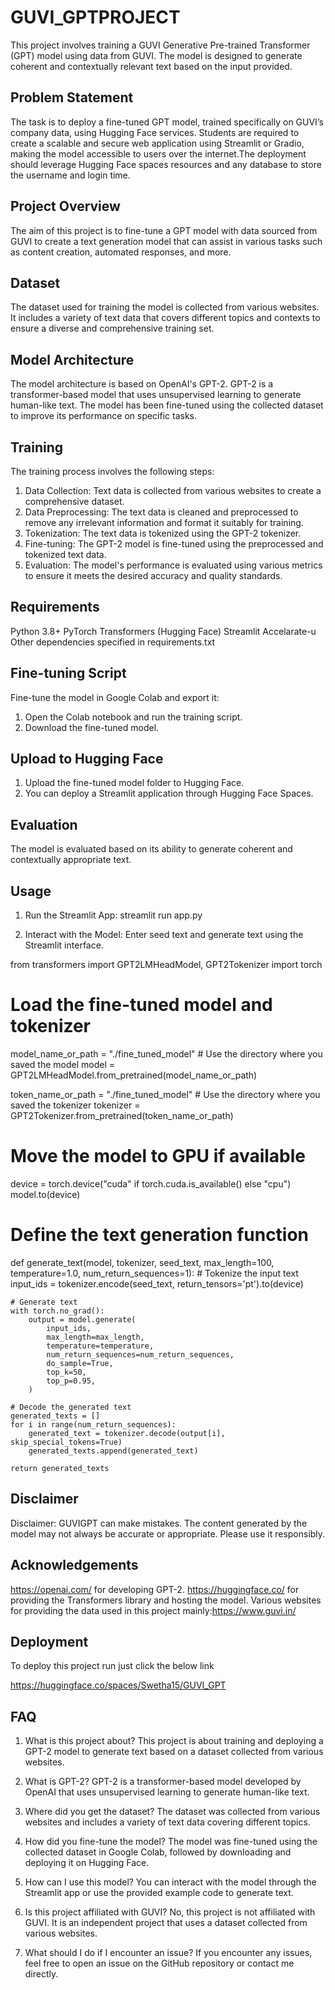 # GUVI_GPTPROJECT

This project involves training a GUVI Generative Pre-trained Transformer (GPT) model using data from GUVI. The model is designed to generate coherent and contextually relevant text based on the input provided.

## Problem Statement
The task is to deploy a fine-tuned GPT model, trained specifically on GUVI’s company data, using Hugging Face services. Students are required to create a scalable and secure web application using Streamlit or Gradio, making the model accessible to users over the internet.The deployment should leverage Hugging Face spaces resources and any database to store the username and login time.

## Project Overview
The aim of this project is to fine-tune a GPT model with data sourced from GUVI to create a text generation model that can assist in various tasks such as content creation, automated responses, and more.

## Dataset
The dataset used for training the model is collected from various websites. It includes a variety of text data that covers different topics and contexts to ensure a diverse and comprehensive training set.

## Model Architecture
The model architecture is based on OpenAI's GPT-2. GPT-2 is a transformer-based model that uses unsupervised learning to generate human-like text. The model has been fine-tuned using the collected dataset to improve its performance on specific tasks.

## Training

The training process involves the following steps:

1. Data Collection: Text data is collected from various websites to create a comprehensive dataset.
2. Data Preprocessing: The text data is cleaned and preprocessed to remove any irrelevant information and format it suitably for training.
3. Tokenization: The text data is tokenized using the GPT-2 tokenizer.
4. Fine-tuning: The GPT-2 model is fine-tuned using the preprocessed and tokenized text data.
5. Evaluation: The model's performance is evaluated using various metrics to ensure it meets the desired accuracy and quality standards.

## Requirements
Python 3.8+
PyTorch
Transformers (Hugging Face)
Streamlit
Accelarate-u
Other dependencies specified in requirements.txt

## Fine-tuning Script
Fine-tune the model in Google Colab and export it:

1. Open the Colab notebook and run the training script.
2. Download the fine-tuned model.
   
## Upload to Hugging Face

1. Upload the fine-tuned model folder to Hugging Face.
2. You can deploy a Streamlit application through Hugging Face Spaces. 

## Evaluation
The model is evaluated based on its ability to generate coherent and contextually appropriate text. 

## Usage

1. Run the Streamlit App:
streamlit run app.py

2. Interact with the Model: Enter seed text and generate text using the Streamlit interface.

from transformers import GPT2LMHeadModel, GPT2Tokenizer
import torch

# Load the fine-tuned model and tokenizer

model_name_or_path = "./fine_tuned_model"  # Use the directory where you saved the model
model = GPT2LMHeadModel.from_pretrained(model_name_or_path)

token_name_or_path = "./fine_tuned_model"  # Use the directory where you saved the tokenizer
tokenizer = GPT2Tokenizer.from_pretrained(token_name_or_path)

# Move the model to GPU if available
device = torch.device("cuda" if torch.cuda.is_available() else "cpu")
model.to(device)

# Define the text generation function
def generate_text(model, tokenizer, seed_text, max_length=100, temperature=1.0, num_return_sequences=1):
    # Tokenize the input text
    input_ids = tokenizer.encode(seed_text, return_tensors='pt').to(device)

    # Generate text
    with torch.no_grad():
        output = model.generate(
            input_ids,
            max_length=max_length,
            temperature=temperature,
            num_return_sequences=num_return_sequences,
            do_sample=True,
            top_k=50,
            top_p=0.95,
        )

    # Decode the generated text
    generated_texts = []
    for i in range(num_return_sequences):
        generated_text = tokenizer.decode(output[i], skip_special_tokens=True)
        generated_texts.append(generated_text)

    return generated_texts

## Disclaimer

Disclaimer: GUVIGPT can make mistakes. The content generated by the model may not always be accurate or appropriate. Please use it responsibly.

## Acknowledgements

https://openai.com/ for developing GPT-2.
https://huggingface.co/ for providing the Transformers library and hosting the model.
Various websites for providing the data used in this project mainly:https://www.guvi.in/

## Deployment

To deploy this project run just click the below link

https://huggingface.co/spaces/Swetha15/GUVI_GPT

## FAQ

1. What is this project about?
This project is about training and deploying a GPT-2 model to generate text based on a dataset collected from various websites.

2. What is GPT-2?
GPT-2 is a transformer-based model developed by OpenAI that uses unsupervised learning to generate human-like text.

3. Where did you get the dataset?
The dataset was collected from various websites and includes a variety of text data covering different topics.

4. How did you fine-tune the model?
The model was fine-tuned using the collected dataset in Google Colab, followed by downloading and deploying it on Hugging Face.

5. How can I use this model?
You can interact with the model through the Streamlit app or use the provided example code to generate text.

6. Is this project affiliated with GUVI?
No, this project is not affiliated with GUVI. It is an independent project that uses a dataset collected from various websites.

7. What should I do if I encounter an issue?
If you encounter any issues, feel free to open an issue on the GitHub repository or contact me directly.
